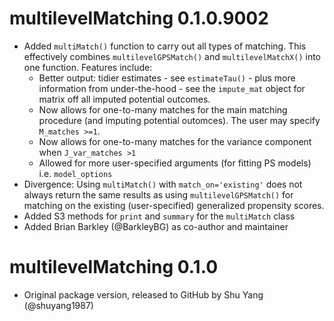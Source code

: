 
# multilevelMatching 0.1.0.9002

- Added `multiMatch()` function to carry out all types of matching. This effectively combines `multilevelGPSMatch()` and `multilevelMatchX()` into one function. Features include:
  - Better output: tidier estimates - see `estimateTau()` - plus more information from under-the-hood - see the `impute_mat` object for matrix off all imputed potential outcomes.
  - Now allows for one-to-many matches for the main matching procedure (and imputing potential outomces). The user may specify `M_matches >=1`.
  - Now allows for one-to-many matches for the variance component when `J_var_matches >1`
  - Allowed for more user-specified arguments (for fitting PS models) i.e. `model_options`
- Divergence: Using `multiMatch()` with `match_on='existing'` does not always  return the same results as using `multilevelGPSMatch()` for matching on the existing (user-specified) generalized propensity scores. 
- Added S3 methods for `print` and `summary` for the `multiMatch` class
- Added Brian Barkley (@BarkleyBG) as co-author and maintainer
 

# multilevelMatching 0.1.0

- Original package version, released to GitHub by Shu Yang (@shuyang1987)
